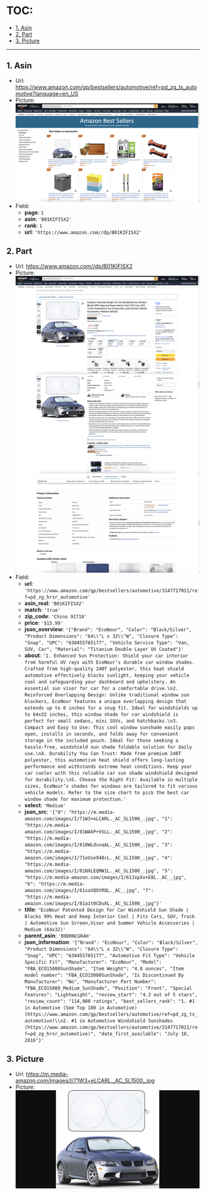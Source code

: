 # TOC:

- [1. Asin](#1-asin)
- [2. Part](#2-part)
- [3. Picture](#3-picture)

- - -

## 1. Asin

- Url: https://www.amazon.com/gp/bestsellers/automotive/ref=pd_zg_ts_automotive?language=en_US
- Picture:<br />![alt pic.png](../../pic/10/01.png)
- Field:
  - **page**: `1`
  - **asin**: `'B01KIFISX2'`
  - **rank**: `1`
  - **url**: `'https://www.amazon.com//dp/B01KIFISX2'`

## 2. Part

- Url: https://www.amazon.com//dp/B01KIFISX2
- Picture:<br />![alt pic.png](../../pic/10/02.1.png)<br />![alt pic.png](../../pic/10/02.2.png)<br />![alt pic.png](../../pic/10/02.3.png)
- Field:
  - **url**: `'https://www.amazon.com/gp/bestsellers/automotive/3147717011/ref=pd_zg_hrsr_automotive'`
  - **asin_real**: `'B01KIFISX2'`
  - **match**: `'true'`
  - **zip_code**: `'Chino 91710'`
  - **price**: `'$15.99'`
  - **json_overview**: `'{"Brand": "EcoNour", "Color": "Black/Silver", "Product Dimensions": "64\\"L x 32\\"W", "Closure Type": "Snap", "UPC": "638455765177", "Vehicle Service Type": "Van, SUV, Car", "Material": "Titanium Double Layer UV Coated"}'`
  - **about**: `'1. Enhanced Sun Protection: Shield your car interior from harmful UV rays with EcoNour’s durable car window shades. Crafted from high-quality 240T polyester, this heat shield automotive effectively blocks sunlight, keeping your vehicle cool and safeguarding your dashboard and upholstery. An essential sun visor for car for a comfortable drive.\n2. Reinforced Overlapping Design: Unlike traditional window sun blockers, EcoNour features a unique overlapping design that extends up to 8 inches for a snug fit. Ideal for windshields up to 64x32 inches, this window shade for car windshield is perfect for small sedans, mini SUVs, and hatchbacks.\n3. Compact and Easy to Use: This cool window sunshade easily pops open, installs in seconds, and folds away for convenient storage in the included pouch. Ideal for those seeking a hassle-free, windshield sun shade foldable solution for daily use.\n4. Durability You Can Trust: Made from premium 240T polyester, this automotive heat shield offers long-lasting performance and withstands extreme heat conditions. Keep your car cooler with this reliable car sun shade windshield designed for durability.\n5. Choose the Right Fit: Available in multiple sizes, EcoNour’s shades for windows are tailored to fit various vehicle models. Refer to the size chart to pick the best car window shade for maximum protection.'`
  - **select**: `'Medium'`
  - **json_src**: `'{"0": "https://m.media-amazon.com/images/I/71W3+eLCARL._AC_SL1500_.jpg", "1": "https://m.media-amazon.com/images/I/81WAkP+VSLL._AC_SL1500_.jpg", "2": "https://m.media-amazon.com/images/I/810WLduvaAL._AC_SL1500_.jpg", "3": "https://m.media-amazon.com/images/I/71eUie948cL._AC_SL1500_.jpg", "4": "https://m.media-amazon.com/images/I/81NXLEQMW1L._AC_SL1500_.jpg", "5": "https://m.media-amazon.com/images/I/61JxpXx+E8L._AC_.jpg", "6": "https://m.media-amazon.com/images/I/61saVQOtROL._AC_.jpg", "7": "https://m.media-amazon.com/images/I/81a1t0CDuXL._AC_SL1500_.jpg"}'`
  - **title**: `'EcoNour Patented Design for Car Windshield Sun Shade | Blocks 99% Heat and Keep Interior Cool | Fits Cars, SUV, Truck | Automotive Sun Screen,Visor and Summer Vehicle Accessories | Medium (64x32)'`
  - **parent_asin**: `'B0DRNCGR4H'`
  - **json_information**: `'{"Brand": "EcoNour", "Color": "Black/Silver", "Product Dimensions": "64\\"L x 32\\"W", "Closure Type": "Snap", "UPC": "638455765177", "Automotive Fit Type": "Vehicle Specific Fit", "Manufacturer": "EcoNour", "Model": "FBA_ECO15080SunShade", "Item Weight": "4.8 ounces", "Item model number": "FBA_ECO15080SunShade", "Is Discontinued By Manufacturer": "No", "Manufacturer Part Number": "FBA_ECO15080_Medium_SunShade", "Position": "Front", "Special Features": "Lightweight", "review_start": "4.3 out of 5 stars", "review_count": "114,980 ratings", "best_sellers_rank": "1. #1 in Automotive (See Top 100 in Automotive) (https://www.amazon.com/gp/bestsellers/automotive/ref=pd_zg_ts_automotive)\\n2. #1 in Automotive Windshield Sunshades (https://www.amazon.com/gp/bestsellers/automotive/3147717011/ref=pd_zg_hrsr_automotive)", "date_first_available": "July 10, 2016"}'`

## 3. Picture

- Url: https://m.media-amazon.com/images/I/71W3+eLCARL._AC_SL1500_.jpg
- Picture:<br />![alt pic.png](../../pic/10/03.png)
